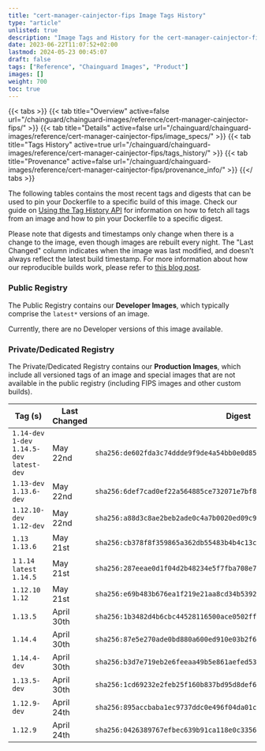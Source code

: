 ```yaml
---
title: "cert-manager-cainjector-fips Image Tags History"
type: "article"
unlisted: true
description: "Image Tags and History for the cert-manager-cainjector-fips Chainguard Image"
date: 2023-06-22T11:07:52+02:00
lastmod: 2024-05-23 00:45:07
draft: false
tags: ["Reference", "Chainguard Images", "Product"]
images: []
weight: 700
toc: true
---
```


{{< tabs >}}
{{< tab title="Overview" active=false url="/chainguard/chainguard-images/reference/cert-manager-cainjector-fips/" >}}
{{< tab title="Details" active=false url="/chainguard/chainguard-images/reference/cert-manager-cainjector-fips/image_specs/" >}}
{{< tab title="Tags History" active=true url="/chainguard/chainguard-images/reference/cert-manager-cainjector-fips/tags_history/" >}}
{{< tab title="Provenance" active=false url="/chainguard/chainguard-images/reference/cert-manager-cainjector-fips/provenance_info/" >}}
{{</ tabs >}}

The following tables contains the most recent tags and digests that can be used to pin your Dockerfile to a specific build of this image. Check our guide on [Using the Tag History API](/chainguard/chainguard-images/using-the-tag-history-api/) for information on how to fetch all tags from an image and how to pin your Dockerfile to a specific digest.

Please note that digests and timestamps only change when there is a change to the image, even though images are rebuilt every night. The "Last Changed" column indicates when the image was last modified, and doesn't always reflect the latest build timestamp. For more information about how our reproducible builds work, please refer to [this blog post](https://www.chainguard.dev/unchained/reproducing-chainguards-reproducible-image-builds).

### Public Registry
The Public Registry contains our **Developer Images**, which typically comprise the `latest*` versions of an image.

Currently, there are no Developer versions of this image available.

### Private/Dedicated Registry
The Private/Dedicated Registry contains our **Production Images**, which include all versioned tags of an image and special images that are not available in the public registry (including FIPS images and other custom builds).

| Tag (s)                                       | Last Changed | Digest                                                                    |
|-----------------------------------------------|--------------|---------------------------------------------------------------------------|
|  `1.14-dev` `1-dev` `1.14.5-dev` `latest-dev` | May 22nd     | `sha256:de602fda3c74ddde9f9de4a54bb0e0d85c1e74e162158c2d8d71078874cf20e7` |
|  `1.13-dev` `1.13.6-dev`                      | May 22nd     | `sha256:6def7cad0ef22a564885ce732071e7bf88b0638ca78ee8c8f5c192545f254f7c` |
|  `1.12.10-dev` `1.12-dev`                     | May 22nd     | `sha256:a88d3c8ae2beb2ade0c4a7b0020ed09c995a3928e6fcf1cff75de0ec9725b2f7` |
|  `1.13` `1.13.6`                              | May 21st     | `sha256:cb378f8f359865a362db55483b4b4c13c060f1748f918ec534ca971973e81ea9` |
|  `1` `1.14` `latest` `1.14.5`                 | May 21st     | `sha256:287eeae0d1f04d2b48234e5f7fba708e70e1dcd9d04d70b39ee42798fc7f1c7b` |
|  `1.12.10` `1.12`                             | May 21st     | `sha256:e69b483b676ea1f219e21aa8cd34b5392dc63cf12c2a1d0720a782834df79470` |
|  `1.13.5`                                     | April 30th   | `sha256:1b3482d4b6cbc44528116500ace0502ff55b0674d4a4ce5d59bbdb235fee2bcb` |
|  `1.14.4`                                     | April 30th   | `sha256:87e5e270ade0bd880a600ed910e03b2f6003b1d7533a9112e21c1b8afdec610e` |
|  `1.14.4-dev`                                 | April 30th   | `sha256:b3d7e719eb2e6feeaa49b5e861aefed5381e6233f6eba31bc2904efd98a2c251` |
|  `1.13.5-dev`                                 | April 30th   | `sha256:1cd69232e2feb25f160b837bd95d8def6e22b3c9e0a77138829bd2bef4703f31` |
|  `1.12.9-dev`                                 | April 24th   | `sha256:895accbaba1ec9737ddc0e496f04da01cb4dd6af63e4d32cb40b3595f196db74` |
|  `1.12.9`                                     | April 24th   | `sha256:0426389767efbec639b91ca118e0c3356f5410b8dc69ea4037914e3126ea1d99` |

